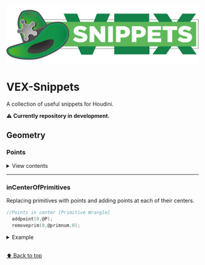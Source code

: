[![Logo](/vex_snippets_logo.png)](https://github.com/Kuchavo/VEX-Snippets)

# VEX-Snippets
A collection of useful snippets for Houdini.

⚠️ **Сurrently repository in development.**

## Geometry

### Points

<details>
<summary>View contents</summary>

* [`inCenterOfPrimitives`](#incenterofprimitives)

</details>

---

### inCenterOfPrimitives

Replacing primitives with points and adding points at each of their centers.

```c
//Points in center [Primitive Wrangle]
  addpoint(0,@P);
  removeprim(0,@primnum,0);
```

<details>
<summary>Example</summary>

<img src="/img/inCenterOfPrimitives.jpg" width="200px;"/>

</details>

<br>[⬆ Back to top](#geometry)
